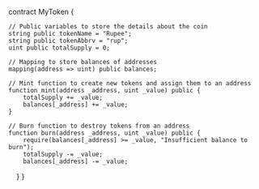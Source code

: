contract MyToken {

    // Public variables to store the details about the coin
    string public tokenName = "Rupee";
    string public tokenAbbrv = "rup";
    uint public totalSupply = 0;

    // Mapping to store balances of addresses
    mapping(address => uint) public balances;

    // Mint function to create new tokens and assign them to an address
    function mint(address _address, uint _value) public {
        totalSupply += _value;
        balances[_address] += _value;
    }

    // Burn function to destroy tokens from an address
    function burn(address _address, uint _value) public {
        require(balances[_address] >= _value, "Insufficient balance to burn");
        totalSupply -= _value;
        balances[_address] -= _value;
    }
}
